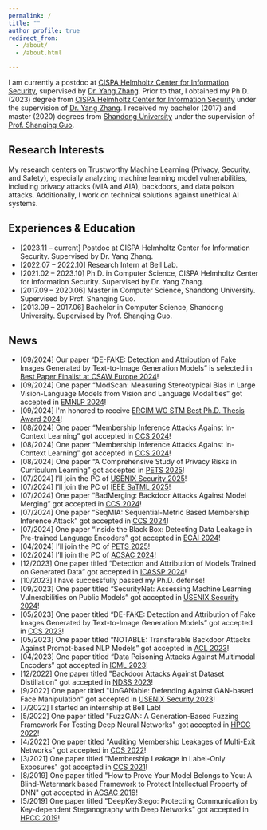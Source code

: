 ```yaml
---
permalink: /
title: ""
author_profile: true
redirect_from: 
  - /about/
  - /about.html

---
```


I am currently a postdoc at [CISPA Helmholtz Center for Information Security](https://cispa.de/), supervised by [Dr. Yang Zhang](https://yangzhangalmo.github.io/). Prior to that, I obtained my Ph.D. (2023) degree from [CISPA Helmholtz Center for Information Security](https://cispa.de/) under the supervision of [Dr. Yang Zhang](https://yangzhangalmo.github.io/). I received my bachelor (2017) and master (2020) degrees from [Shandong University](https://www.sdu.edu.cn/) under the supervision of [Prof. Shanqing Guo](https://faculty.sdu.edu.cn/guoshanqing/zh_CN/index.htm).

## Research Interests

My research centers on Trustworthy Machine Learning (Privacy, Security, and Safety), especially analyzing machine learning model vulnerabilities, including privacy attacks (MIA and AIA), backdoors, and data poison attacks. Additionally, I work on technical solutions against unethical AI systems.

## Experiences & Education 

- [2023.11 – current] Postdoc at CISPA Helmholtz Center for Information Security. Supervised by Dr. Yang Zhang.
- [2022.07 – 2022.10] Research Intern at Bell Lab.
- [2021.02 – 2023.10] Ph.D. in Computer Science, CISPA Helmholtz Center for Information Security. Supervised by Dr. Yang Zhang.
- [2017.09 – 2020.06] Master in Computer Science, Shandong University. Supervised by Prof. Shanqing Guo.
- [2013.09 – 2017.06] Bachelor in Computer Science, Shandong University. Supervised by Prof. Shanqing Guo.

## News
- [09/2024] Our paper “DE-FAKE: Detection and Attribution of Fake Images Generated by Text-to-Image Generation Models” is selected in [Best Paper Finalist at CSAW Europe 2024](https://csaw24-eur-arc.sciencesconf.org/)!
- [09/2024] One paper “ModScan: Measuring Stereotypical Bias in Large Vision-Language Models from Vision and Language Modalities” got accepted in [EMNLP 2024](https://2024.emnlp.org/)!
- [09/2024] I'm honored to receive [ERCIM WG STM Best Ph.D. Thesis Award 2024](https://hosting.services.iit.cnr.it/STM-WG/contentpage06.html)!
- [08/2024] One paper “Membership Inference Attacks Against In-Context Learning” got accepted in [CCS 2024](https://www.sigsac.org/ccs/CCS2024/)!
- [08/2024] One paper “Membership Inference Attacks Against In-Context Learning” got accepted in [CCS 2024](https://www.sigsac.org/ccs/CCS2024/)!
- [08/2024] One paper “A Comprehensive Study of Privacy Risks in Curriculum Learning” got accepted in [PETS 2025](https://petsymposium.org/cfp25.php)!
- [07/2024] I’ll join the PC of [USENIX Security 2025](https://www.usenix.org/conference/usenixsecurity25)!
- [07/2024] I’ll join the PC of [IEEE SaTML 2025](https://satml.org/)!
- [07/2024] One paper “BadMerging: Backdoor Attacks Against Model Merging” got accepted in [CCS 2024](https://www.sigsac.org/ccs/CCS2024/)!
- [07/2024] One paper “SeqMIA: Sequential-Metric Based Membership Inference Attack” got accepted in [CCS 2024](https://www.sigsac.org/ccs/CCS2024/)!
- [07/2024] One paper “Inside the Black Box: Detecting Data Leakage in Pre-trained Language Encoders” got accepted in [ECAI 2024](https://www.ecai2024.eu/)!
- [04/2024] I’ll join the PC of [PETS 2025](https://www.petsymposium.org/cfp25.php)!
- [02/2024] I’ll join the PC of [ACSAC 2024](https://www.acsac.org/2024/submissions/papers/)!
- [12/2023] One paper titled “Detection and Attribution of Models Trained on Generated Data” got accepted in [ICASSP 2024](https://2024.ieeeicassp.org/)!
- [10/2023] I have successfully passed my Ph.D. defense!
- [09/2023] One paper titled “SecurityNet: Assessing Machine Learning Vulnerabilities on Public Models” got accepted in [USENIX Security 2024](https://www.usenix.org/conference/usenixsecurity24)!
- [05/2023] One paper titled “DE-FAKE: Detection and Attribution of Fake Images Generated by Text-to-Image Generation Models” got accepted in [CCS 2023](https://www.sigsac.org/ccs/CCS2023/)!
- [05/2023] One paper titled “NOTABLE: Transferable Backdoor Attacks Against Prompt-based NLP Models” got accepted in [ACL 2023](https://2023.aclweb.org/)!
- [04/2023] One paper titled “Data Poisoning Attacks Against Multimodal Encoders” got accepted in [ICML 2023](https://icml.cc/Conferences/2023)!
- [12/2022] One paper titled "Backdoor Attacks Against Dataset Distillation" got accepted in [NDSS 2023](https://www.ndss-symposium.org/ndss2023/)!
- [9/2022] One paper titled "UnGANable: Defending Against GAN-based Face Manipulation" got accepted in [USENIX Security 2023](https://www.usenix.org/conference/usenixsecurity23)!
- [7/2022] I started an internship at Bell Lab!
- [5/2022] One paper titled "FuzzGAN: A Generation-Based Fuzzing Framework For Testing Deep Neural Networks" got accepted in [HPCC 2022](http://www.ieee-hpcc.org/2022/)!
- [4/2022] One paper titled "Auditing Membership Leakages of Multi-Exit Networks" got accepted in [CCS 2022](https://www.sigsac.org/ccs/CCS2022/)!
- [3/2021] One paper titled "Membership Leakage in Label-Only Exposures" got accepted in [CCS 2021](https://www.sigsac.org/ccs/CCS2021/)!
- [8/2019] One paper titled "How to Prove Your Model Belongs to You: A Blind-Watermark based Framework to Protect Intellectual Property of DNN" got accepted in [ACSAC 2019](https://www.acsac.org/2019/)!
- [5/2019] One paper titled "DeepKeyStego: Protecting Communication by Key-dependent Steganography with Deep Networks" got accepted in [HPCC 2019](http://csee.hnu.edu.cn/hpcc2019/)!
